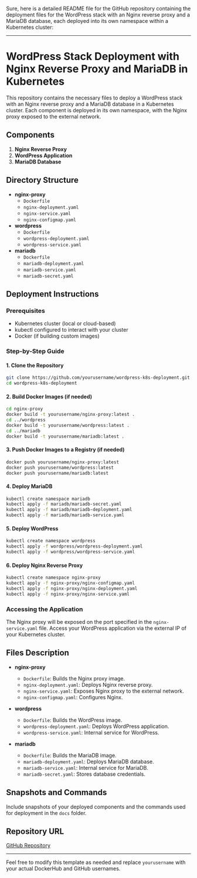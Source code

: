 Sure, here is a detailed README file for the GitHub repository containing the deployment files for the WordPress stack with an Nginx reverse proxy and a MariaDB database, each deployed into its own namespace within a Kubernetes cluster:

---

# WordPress Stack Deployment with Nginx Reverse Proxy and MariaDB in Kubernetes

This repository contains the necessary files to deploy a WordPress stack with an Nginx reverse proxy and a MariaDB database in a Kubernetes cluster. Each component is deployed in its own namespace, with the Nginx proxy exposed to the external network.

## Components

1. **Nginx Reverse Proxy**
2. **WordPress Application**
3. **MariaDB Database**

## Directory Structure

- **nginx-proxy**
  - `Dockerfile`
  - `nginx-deployment.yaml`
  - `nginx-service.yaml`
  - `nginx-configmap.yaml`
- **wordpress**
  - `Dockerfile`
  - `wordpress-deployment.yaml`
  - `wordpress-service.yaml`
- **mariadb**
  - `Dockerfile`
  - `mariadb-deployment.yaml`
  - `mariadb-service.yaml`
  - `mariadb-secret.yaml`

## Deployment Instructions

### Prerequisites

- Kubernetes cluster (local or cloud-based)
- kubectl configured to interact with your cluster
- Docker (if building custom images)

### Step-by-Step Guide

#### 1. Clone the Repository

```bash
git clone https://github.com/yourusername/wordpress-k8s-deployment.git
cd wordpress-k8s-deployment
```

#### 2. Build Docker Images (if needed)

```bash
cd nginx-proxy
docker build -t yourusername/nginx-proxy:latest .
cd ../wordpress
docker build -t yourusername/wordpress:latest .
cd ../mariadb
docker build -t yourusername/mariadb:latest .
```

#### 3. Push Docker Images to a Registry (if needed)

```bash
docker push yourusername/nginx-proxy:latest
docker push yourusername/wordpress:latest
docker push yourusername/mariadb:latest
```

#### 4. Deploy MariaDB

```bash
kubectl create namespace mariadb
kubectl apply -f mariadb/mariadb-secret.yaml
kubectl apply -f mariadb/mariadb-deployment.yaml
kubectl apply -f mariadb/mariadb-service.yaml
```

#### 5. Deploy WordPress

```bash
kubectl create namespace wordpress
kubectl apply -f wordpress/wordpress-deployment.yaml
kubectl apply -f wordpress/wordpress-service.yaml
```

#### 6. Deploy Nginx Reverse Proxy

```bash
kubectl create namespace nginx-proxy
kubectl apply -f nginx-proxy/nginx-configmap.yaml
kubectl apply -f nginx-proxy/nginx-deployment.yaml
kubectl apply -f nginx-proxy/nginx-service.yaml
```

### Accessing the Application

The Nginx proxy will be exposed on the port specified in the `nginx-service.yaml` file. Access your WordPress application via the external IP of your Kubernetes cluster.

## Files Description

- **nginx-proxy**
  - `Dockerfile`: Builds the Nginx proxy image.
  - `nginx-deployment.yaml`: Deploys Nginx reverse proxy.
  - `nginx-service.yaml`: Exposes Nginx proxy to the external network.
  - `nginx-configmap.yaml`: Configures Nginx.

- **wordpress**
  - `Dockerfile`: Builds the WordPress image.
  - `wordpress-deployment.yaml`: Deploys WordPress application.
  - `wordpress-service.yaml`: Internal service for WordPress.

- **mariadb**
  - `Dockerfile`: Builds the MariaDB image.
  - `mariadb-deployment.yaml`: Deploys MariaDB database.
  - `mariadb-service.yaml`: Internal service for MariaDB.
  - `mariadb-secret.yaml`: Stores database credentials.

## Snapshots and Commands

Include snapshots of your deployed components and the commands used for deployment in the `docs` folder.

## Repository URL

[GitHub Repository](https://github.com/yourusername/wordpress-k8s-deployment)

---

Feel free to modify this template as needed and replace `yourusername` with your actual DockerHub and GitHub usernames.

